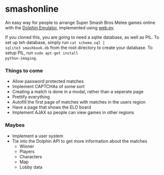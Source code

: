 # smashonline
An easy way for people to arrange Super Smash Bros Melee games online with the [Dolphin Emulator](https://dolphin-emu.org/download/list/old-dc-netplay/1/), implemented using [web.py](http://webpy.org/).

If you cloned this, you are going to need a sqlite database, as well as PIL. To set up teh database, simply run <code>cat schema.sql | sqlite3 smashbook.db</code> from the root directory to create your database. To setup PIL, run <code>sudo apt-get install python-imaging</code>.

### Things to come
* Allow password protected matches
* Implement CAPTCHAs of some sort
* Creating a match is done in a modal, rather than a seperate page
* Prettify everything
* Autofill the first page of matches with matches in the users region
* Have a page that shows the ELO board
* Implement AJAX so people can view games in other regions

### Maybes
* Implement a user system
* Tie into the Dolphin API to get more information about the matches
  * Winner
  * Players
  * Characters
  * Map
  * Lobby data
